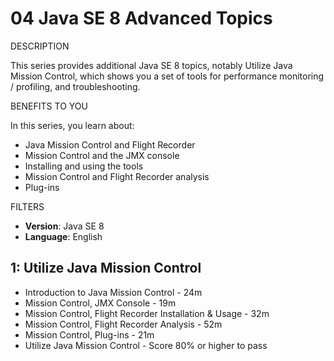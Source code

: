 # 04 Java SE 8 Advanced Topics

DESCRIPTION

This series provides additional Java SE 8 topics, notably Utilize Java Mission Control, which shows you a set of tools for performance monitoring / profiling, and troubleshooting.

BENEFITS TO YOU

In this series, you learn about:

* Java Mission Control and Flight Recorder
* Mission Control and the JMX console
* Installing and using the tools
* Mission Control and Flight Recorder analysis
* Plug-ins

FILTERS
* **Version**: Java SE 8
* **Language**: English

## 1: Utilize Java Mission Control

   * Introduction to Java Mission Control - 24m
   * Mission Control, JMX Console - 19m
   * Mission Control, Flight Recorder Installation & Usage - 32m
   * Mission Control, Flight Recorder Analysis - 52m
   * Mission Control, Plug-ins - 21m
   * Utilize Java Mission Control - Score 80% or higher to pass
